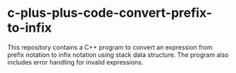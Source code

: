 # c-plus-plus-code-convert-prefix-to-infix
This repository contains a C++ program to convert an expression from prefix notation to infix notation using stack data structure. The program also includes error handling for invalid expressions.
